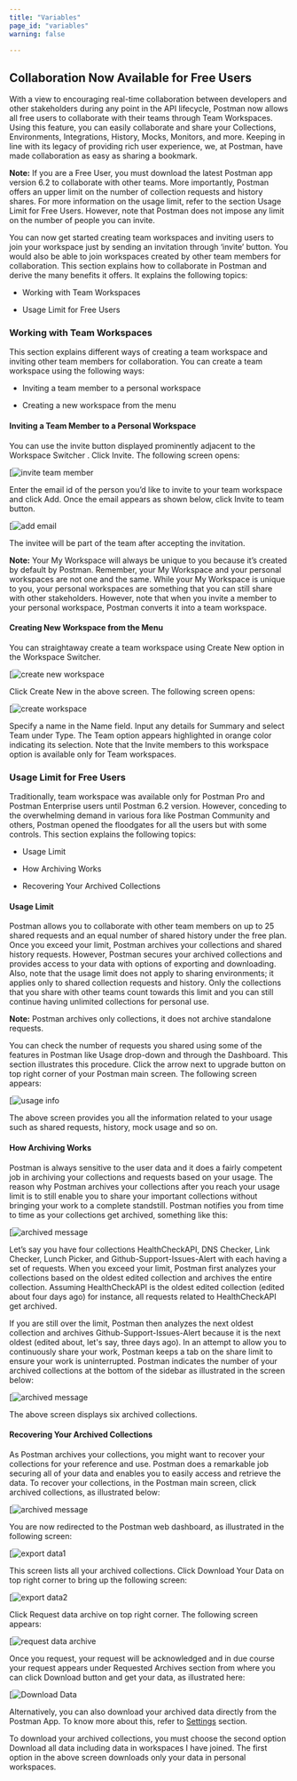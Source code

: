 ```yaml
---
title: "Variables"
page_id: "variables"
warning: false

---
```


## **Collaboration Now Available for Free Users**

With a view to encouraging real-time collaboration between developers and other stakeholders during any point in the API lifecycle, Postman now allows all free users to collaborate with their teams through Team Workspaces. Using this feature, you can easily collaborate and share your Collections, Environments, Integrations, History, Mocks, Monitors, and more. Keeping in line with its legacy of providing rich user experience, we, at Postman, have made collaboration as easy as sharing a bookmark. 

**Note:** If you are a Free User, you must download the latest Postman app version 6.2 to collaborate with other teams. More importantly, Postman offers an upper limit on the number of collection requests and history shares. For more information on the usage limit, refer to the section Usage Limit for Free Users. However, note that Postman does not impose any limit on the number of people you can invite. 

You can now get started creating team workspaces and inviting users to join your workspace just by sending an invitation through ‘invite’ button. You would also be able to join workspaces created by other team members for collaboration. This section explains how to collaborate in Postman and derive the many benefits it offers. It explains the following topics: 

* Working with Team Workspaces 

* Usage Limit for Free Users

 ### **Working with Team Workspaces**

This section explains different ways of creating a team workspace and inviting other team members for collaboration. You can create a team workspace using the following ways:

* Inviting a team member to a personal workspace

* Creating a new workspace from the menu

#### **Inviting a Team Member to a Personal Workspace**

You can use the invite button displayed prominently adjacent to the Workspace Switcher  . Click Invite. The following screen opens:

[![invite team member](https://s3.amazonaws.com/postman-static-getpostman-com/postman-docs/InvitetoTeam1.png)
 

Enter the email id of the person you’d like to invite to your team workspace and click Add. Once the email appears as shown below, click Invite to team button. 

[![add email](https://s3.amazonaws.com/postman-static-getpostman-com/postman-docs/Email_add.png)
 
The invitee will be part of the team after accepting the invitation. 

**Note:** Your My Workspace will always be unique to you because it’s created by default by Postman. Remember, your My Workspace and your personal workspaces are not one and the same. While your My Workspace is unique to you, your personal workspaces are something that you can still share with other stakeholders. However, note that when you invite a member to your personal workspace, Postman converts it into a team workspace.  

#### **Creating New Workspace from the Menu**

You can straightaway create a team workspace using Create New option in the Workspace Switcher. 

[![create new workspace](https://s3.amazonaws.com/postman-static-getpostman-com/postman-docs/MyWorkspace1.png)

Click Create New in the above screen. The following screen opens:

[![create workspace](https://s3.amazonaws.com/postman-static-getpostman-com/postman-docs/CreateNewWorkspace.png)
 
Specify a name in the Name field. Input any details for Summary and select Team under Type. The Team option appears highlighted in orange color indicating its selection. Note that the Invite members to this workspace option is available only for Team workspaces. 

### **Usage Limit for Free Users**

Traditionally, team workspace was available only for Postman Pro and Postman Enterprise users until Postman 6.2 version. However, conceding to the overwhelming demand in various fora like Postman Community and others, Postman opened the floodgates for all the users but with some controls. This section explains the following topics: 

* Usage Limit

* How Archiving Works

* Recovering Your Archived Collections

#### **Usage Limit**

Postman allows you to collaborate with other team members on up to 25 shared requests and an equal number of shared history under the free plan. Once you exceed your limit, Postman archives your collections and shared history requests. However, Postman secures your archived collections and provides access to your data with options of exporting and downloading. Also, note that the usage limit does not apply to sharing environments; it applies only to shared collection requests and history. Only the collections that you share with other teams count towards this limit and you can still continue having unlimited collections for personal use. 

**Note:** Postman archives only collections, it does not archive standalone requests. 

You can check the number of requests you shared using some of the features in Postman like Usage drop-down and through the Dashboard. This section illustrates this procedure. Click the arrow next to upgrade   button on top right corner of your Postman main screen. The following screen appears:

[![usage info](https://s3.amazonaws.com/postman-static-getpostman-com/postman-docs/UsageInfo1.png)
 
The above screen provides you all the information related to your usage such as shared requests, history, mock usage and so on. 

#### **How Archiving Works**

Postman is always sensitive to the user data and it does a fairly competent job in archiving your collections and requests based on your usage. The reason why Postman archives your collections after you reach your usage limit is to still enable you to share your important collections without bringing your work to a complete standstill. Postman notifies you from time to time as your collections get archived, something like this: 

[![archived message](https://s3.amazonaws.com/postman-static-getpostman-com/postman-docs/ArchiveMsg1.png) 

Let’s say you have four collections HealthCheckAPI, DNS Checker, Link Checker, Lunch Picker, and Github-Support-Issues-Alert with each having a set of requests. When you exceed your limit, Postman first analyzes your collections based on the oldest edited collection and archives the entire collection. Assuming HealthCheckAPI is the oldest edited collection (edited about four days ago) for instance, all requests related to HealthCheckAPI get archived. 

If you are still over the limit, Postman then analyzes the next oldest collection and archives Github-Support-Issues-Alert because it is the next oldest (edited about, let's say, three days ago). In an attempt to allow you to continuously share your work, Postman keeps a tab on the share limit to ensure your work is uninterrupted. Postman indicates the number of your archived collections at the bottom of the sidebar as illustrated in the screen below: 

[![archived message](https://s3.amazonaws.com/postman-static-getpostman-com/postman-docs/ArchiveMsg2.png) 

The above screen displays six archived collections. 

#### **Recovering Your Archived Collections**

As Postman archives your collections, you might want to recover your collections for your reference and use. Postman does a remarkable job securing all of your data and enables you to easily access and retrieve the data. To recover your collections, in the Postman main screen, click archived collections, as illustrated below:

[![archived message](https://s3.amazonaws.com/postman-static-getpostman-com/postman-docs/ArchiveMsg2.png)  

You are now redirected to the Postman web dashboard, as illustrated in the following screen:

[![export data1](https://s3.amazonaws.com/postman-static-getpostman-com/postman-docs/Recovering_ArchivedCol1.png)
 
This screen lists all your archived collections. Click Download Your Data on top right corner to bring up the following screen: 

[![export data2](https://s3.amazonaws.com/postman-static-getpostman-com/postman-docs/Recovering_ArchivedCol2.png)

Click Request data archive on top right corner. The following screen appears:

[![request data archive](https://s3.amazonaws.com/postman-static-getpostman-com/postman-docs/Req_Data_Archive1.png) 

Once you request, your request will be acknowledged and in due course your request appears under Requested Archives section from where you can click Download button and get your data, as illustrated here: 

[![Download Data](https://s3.amazonaws.com/postman-static-getpostman-com/postman-docs/Download_data1.png) 

Alternatively, you can also download your archived data directly from the Postman App. To know more about this, refer to [Settings](/docs/v6/postman/launching_postman/settings) section.
 
To download your archived collections, you must choose the second option Download all data including data in workspaces I have joined. The first option in the above screen downloads only your data in personal workspaces. 
